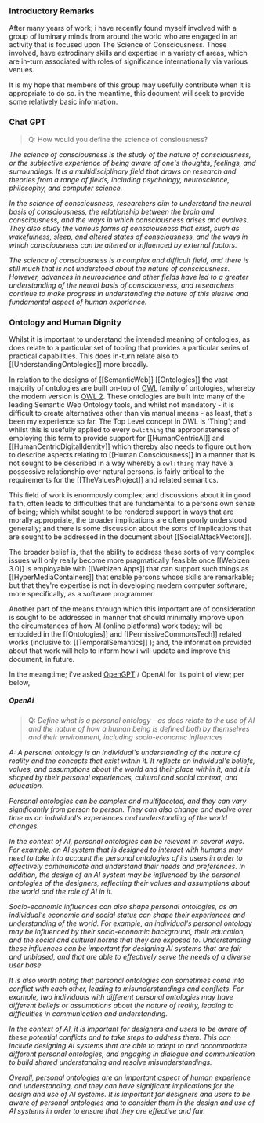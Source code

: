 
### Introductory Remarks
After many years of work; i have recently found myself involved with a group of luminary minds from around the world who are engaged in an activity that is focused upon The Science of Consciousness.  Those involved, have extrodinary skills and expertise in a variety of areas, which are in-turn associated with roles of significance internationally via various venues.  

It is my hope that members of this group may usefully contribute when it is appropriate to do so.  in the meantime, this document will seek to provide some relatively basic information.

### Chat GPT

> Q: How would you define the science of consiousness?

*The science of consciousness is the study of the nature of consciousness, or the subjective experience of being aware of one's thoughts, feelings, and surroundings. It is a multidisciplinary field that draws on research and theories from a range of fields, including psychology, neuroscience, philosophy, and computer science.*

*In the science of consciousness, researchers aim to understand the neural basis of consciousness, the relationship between the brain and consciousness, and the ways in which consciousness arises and evolves. They also study the various forms of consciousness that exist, such as wakefulness, sleep, and altered states of consciousness, and the ways in which consciousness can be altered or influenced by external factors.*

*The science of consciousness is a complex and difficult field, and there is still much that is not understood about the nature of consciousness. However, advances in neuroscience and other fields have led to a greater understanding of the neural basis of consciousness, and researchers continue to make progress in understanding the nature of this elusive and fundamental aspect of human experience.*

### Ontology and Human Dignity

Whilst it is important to understand the intended meaning of ontologies, as does relate to a particular set of tooling that provides a particular series of practical capabilities.  This does in-turn relate also to [[UnderstandingOntologies]] more broadly. 

In relation to the designs of [[SemanticWeb]] [[Ontologies]] the vast majority of ontologies are built on-top of [OWL](https://en.wikipedia.org/wiki/Web_Ontology_Language) family of ontologies, whereby the modern version is [OWL 2](https://www.w3.org/TR/owl2-primer/).  These ontologies are built into many of the leading Semantic Web Ontology tools, and whilst not mandatory - it is difficult to create alternatives other than via manual means - as least, that's been my experience so far.  The Top Level concept in OWL is 'Thing'; and whilst this is usefully applied to every `owl:thing` the appropriateness of employing this term to provide support for [[HumanCentricAI]] and  [[HumanCentricDigitalIdentity]] which thereby also needs to figure out how to describe aspects relating to [[Human Consciousness]] in a manner that is not sought to be described in a way whereby a `owl:thing` may have a possessive relationship over natural persons, is fairly critical to the requirements for the [[TheValuesProject]] and related semantics.

This field of work is enormously complex; and discussions about it in good faith, often leads to difficulties that are fundamental to a persons own sense of being; which whilst sought to be rendered support in ways that are morally appropriate, the broader implications are often poorly understood generally; and there is some discussion about the sorts of implications that are sought to be addressed in the document about [[SocialAttackVectors]].

The broader belief is, that the ability to address these sorts of very complex issues will only really become more pragmatically feasible once [[Webizen 3.0]] is employable with [[Webizen Apps]] that can support such things as [[HyperMediaContainers]] that enable persons whose skills are remarkable; but that they're expertise is not in developing modern computer software; more specifically, as a software programmer. 

Another part of the means through which this important are of consideration is sought to be addressed in manner that should minimally improve upon the circumstances of how AI (online platforms) work today; will be emboided in the [[Ontologies]] and [[PermissiveCommonsTech]] related works (inclusive to: [[TemporalSemantics]] ); and, the information provided about that work will help to inform how i will update and improve this document, in future.

In the meangtime; i've asked [OpenGPT](https://chat.openai.com/) / OpenAI for its point of view; per below,

##### OpenAi 

> Q: *Define what is a personal ontology - as does relate to the use of AI and the nature of how a human being is defined both by themselves and their environment, including socio-economic influences*

*A: A personal ontology is an individual's understanding of the nature of reality and the concepts that exist within it. It reflects an individual's beliefs, values, and assumptions about the world and their place within it, and it is shaped by their personal experiences, cultural and social context, and education.*

*Personal ontologies can be complex and multifaceted, and they can vary significantly from person to person. They can also change and evolve over time as an individual's experiences and understanding of the world changes.*

*In the context of AI, personal ontologies can be relevant in several ways. For example, an AI system that is designed to interact with humans may need to take into account the personal ontologies of its users in order to effectively communicate and understand their needs and preferences. In addition, the design of an AI system may be influenced by the personal ontologies of the designers, reflecting their values and assumptions about the world and the role of AI in it.*

*Socio-economic influences can also shape personal ontologies, as an individual's economic and social status can shape their experiences and understanding of the world. For example, an individual's personal ontology may be influenced by their socio-economic background, their education, and the social and cultural norms that they are exposed to. Understanding these influences can be important for designing AI systems that are fair and unbiased, and that are able to effectively serve the needs of a diverse user base.*

*It is also worth noting that personal ontologies can sometimes come into conflict with each other, leading to misunderstandings and conflicts. For example, two individuals with different personal ontologies may have different beliefs or assumptions about the nature of reality, leading to difficulties in communication and understanding.*

*In the context of AI, it is important for designers and users to be aware of these potential conflicts and to take steps to address them. This can include designing AI systems that are able to adapt to and accommodate different personal ontologies, and engaging in dialogue and communication to build shared understanding and resolve misunderstandings.*

*Overall, personal ontologies are an important aspect of human experience and understanding, and they can have significant implications for the design and use of AI systems. It is important for designers and users to be aware of personal ontologies and to consider them in the design and use of AI systems in order to ensure that they are effective and fair.*

